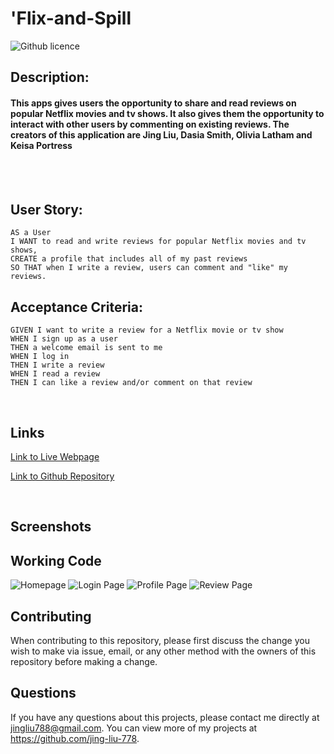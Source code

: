 # 'Flix-and-Spill

![Github licence](http://img.shields.io/badge/license-MIT-blue.svg)

## Description:

#### This apps gives users the opportunity to share and read reviews on popular Netflix movies and tv shows. It also gives them the opportunity to interact with other users by commenting on existing reviews. The creators of this application are Jing Liu, Dasia Smith, Olivia Latham and Keisa Portress

<br>
<br>

## User Story:

```
AS a User
I WANT to read and write reviews for popular Netflix movies and tv shows,
CREATE a profile that includes all of my past reviews
SO THAT when I write a review, users can comment and "like" my reviews.
```

## Acceptance Criteria:

```
GIVEN I want to write a review for a Netflix movie or tv show
WHEN I sign up as a user
THEN a welcome email is sent to me
WHEN I log in
THEN I write a review
WHEN I read a review
THEN I can like a review and/or comment on that review

```

<br>

## Links

[Link to Live Webpage](https://shielded-gorge-65326.herokuapp.com/login)

[Link to Github Repository](https://github.com/jing-liu-778/Netflix-and-Spill)

<br>

## Screenshots

## Working Code

![Homepage](https://github.com/jing-liu-778/Netflix-and-Spill/blob/main/public/images/homepage.gif)
![Login Page](https://github.com/jing-liu-778/Netflix-and-Spill/blob/main/public/images/login_page.gif)
![Profile Page](https://github.com/jing-liu-778/Netflix-and-Spill/blob/main/public/images/profile_page.gif)
![Review Page](https://github.com/jing-liu-778/Netflix-and-Spill/blob/main/public/images/Review_page.png)

## Contributing

When contributing to this repository, please first discuss the change you wish to make via issue, email, or any other method with the owners of this repository before making a change.

## Questions

If you have any questions about this projects, please contact me directly at jingliu788@gmail.com. You can view more of my projects at https://github.com/jing-liu-778.
